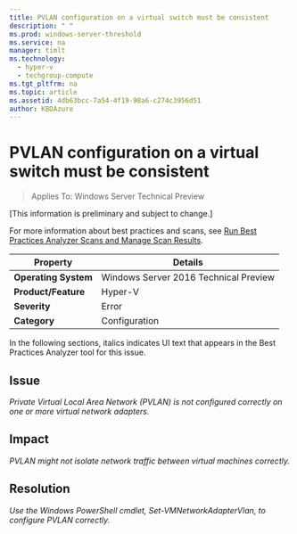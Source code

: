 ```yaml
---
title: PVLAN configuration on a virtual switch must be consistent
description: " "
ms.prod: windows-server-threshold
ms.service: na
manager: timlt
ms.technology: 
  - hyper-v
  - techgroup-compute
ms.tgt_pltfrm: na
ms.topic: article
ms.assetid: 4db63bcc-7a54-4f19-98a6-c274c3956d51
author: KBDAzure
---
```

# PVLAN configuration on a virtual switch must be consistent

>Applies To: Windows Server Technical Preview

[This information is preliminary and subject to change.]  
  
For more information about best practices and scans, see [Run Best Practices Analyzer Scans and Manage Scan Results](http://go.microsoft.com/fwlink/p/?LinkID=223177).  
  
|Property|Details|  
|-|-|  
|**Operating System**|Windows Server 2016 Technical Preview  
|**Product/Feature**|Hyper-V|  
|**Severity**|Error|  
|**Category**|Configuration|  
  
In the following sections, italics indicates UI text that appears in the Best Practices Analyzer tool for this issue.
  
## **Issue**  
*Private Virtual Local Area Network (PVLAN) is not configured correctly on one or more virtual network adapters.*  
  
## **Impact**  
*PVLAN might not isolate network traffic between virtual machines correctly.*  
  
## **Resolution**  
*Use the Windows PowerShell cmdlet, Set-VMNetworkAdapterVlan, to configure PVLAN correctly.*  
  


